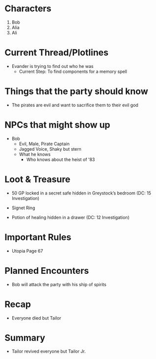 # Characters
1. Bob
2. Alia
3. Ali


# Current Thread/Plotlines
- Evander is trying to find out who he was
	- Current Step: To find components for a memory spell



# Things that the party should know
- The pirates are evil and want to sacrifice them to their evil god



# NPCs that might show up
- Bob
	- Evil, Male, Pirate Captain
	- Jagged Voice, Shaky but stern
	- What he knows
		- Who knows about the heist of '83



# Loot & Treasure

- 50 GP locked in a secret safe hidden in Greystock’s bedroom (DC: 15 Investigation)
    
- Signet Ring
    
- Potion of healing hidden in a drawer (DC: 12 Investigation)



# Important Rules
- Utopia Page 67



# Planned Encounters
- Bob will attack the party with his ship of spirits



# Recap
- Everyone died but Tailor



# Summary
- Tailor revived everyone but Tailor Jr.
